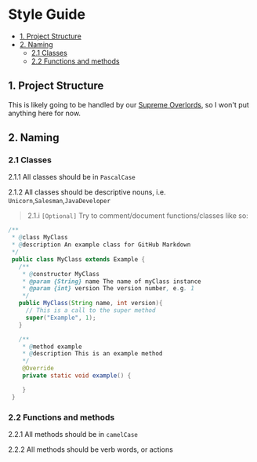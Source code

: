 # Style Guide <!-- omit in toc -->

- [1. Project Structure](#1-project-structure)
- [2. Naming](#2-naming)
  - [2.1 Classes](#21-classes)
  - [2.2 Functions and methods](#22-functions-and-methods)

## 1. Project Structure

This is likely going to be handled by our [Supreme Overlords][overlords], so I won't put anything here for now.

## 2. Naming

### 2.1 Classes

2.1.1 All classes should be in `PascalCase`

2.1.2 All classes should be descriptive nouns, i.e. `Unicorn`,`Salesman`,`JavaDeveloper`

> 2.1.i `[Optional]` Try to comment/document functions/classes like so:

```java
/**
 * @class MyClass
 * @description An example class for GitHub Markdown
 */
 public class MyClass extends Example {
   /**
    * @constructor MyClass
    * @param {String} name The name of myClass instance
    * @param {int} version The version number, e.g. 1
    */
   public MyClass(String name, int version){
     // This is a call to the super method
     super("Example", 1);
   }

   /**
    * @method example
    * @description This is an example method
    */
    @Override
    private static void example() {

    }
 }
```

### 2.2 Functions and methods

2.2.1 All methods should be in `camelCase`

2.2.2 All methods should be verb words, or actions

[overlords]: https://en.wikipedia.org/wiki/Flying_Spaghetti_Monster
